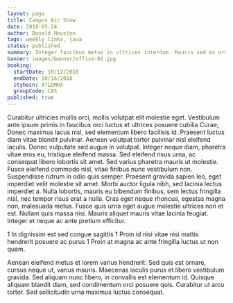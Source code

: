 ```yaml
---
layout: page
title: Campos Air Show
date: 2016-05-24
author: Donald Houston
tags: weekly links, java
status: published
summary: Integer faucibus metus in ultrices interdum. Mauris sed ex orci.
banner: images/banner/office-01.jpg
booking:
  startDate: 10/12/2018
  endDate: 10/16/2018
  ctyhocn: ATLDMHX
  groupCode: CAS
published: true
---
```

Curabitur ultricies mollis orci, mollis volutpat elit molestie eget. Vestibulum ante ipsum primis in faucibus orci luctus et ultrices posuere cubilia Curae; Donec maximus lacus nisl, sed elementum libero facilisis id. Praesent luctus diam vitae blandit pulvinar. Aenean volutpat tortor pulvinar nisl eleifend iaculis. Donec vulputate sed augue in volutpat. Integer neque diam, pharetra vitae eros eu, tristique eleifend massa. Sed eleifend risus urna, ac consequat libero lobortis sit amet. Sed varius pharetra mauris ut molestie. Fusce eleifend commodo nisl, vitae finibus nunc vestibulum non. Suspendisse rutrum in odio quis semper. Praesent gravida sapien leo, eget imperdiet velit molestie sit amet.
Morbi auctor ligula nibh, sed lacinia lectus imperdiet a. Nulla lobortis, mauris eu bibendum finibus, sem lectus fringilla nisl, nec tempor risus erat a nulla. Cras eget neque rhoncus, egestas magna non, malesuada metus. Fusce quis urna eget augue molestie ultrices non et est. Nullam quis massa nisi. Mauris aliquet mauris vitae lacinia feugiat. Integer et neque ac ante pretium efficitur.

1 In dignissim est sed congue sagittis
1 Proin id nisi vitae nisi mattis hendrerit posuere ac purus
1 Proin at magna ac ante fringilla luctus ut non quam.

Aenean eleifend metus et lorem varius hendrerit. Sed quis est ornare, cursus neque ut, varius mauris. Maecenas iaculis purus et libero vestibulum gravida. Sed aliquam nunc libero, in convallis est elementum id. Quisque aliquam blandit diam, sed condimentum orci posuere quis. Curabitur ut arcu tortor. Sed sollicitudin urna maximus luctus consequat.
